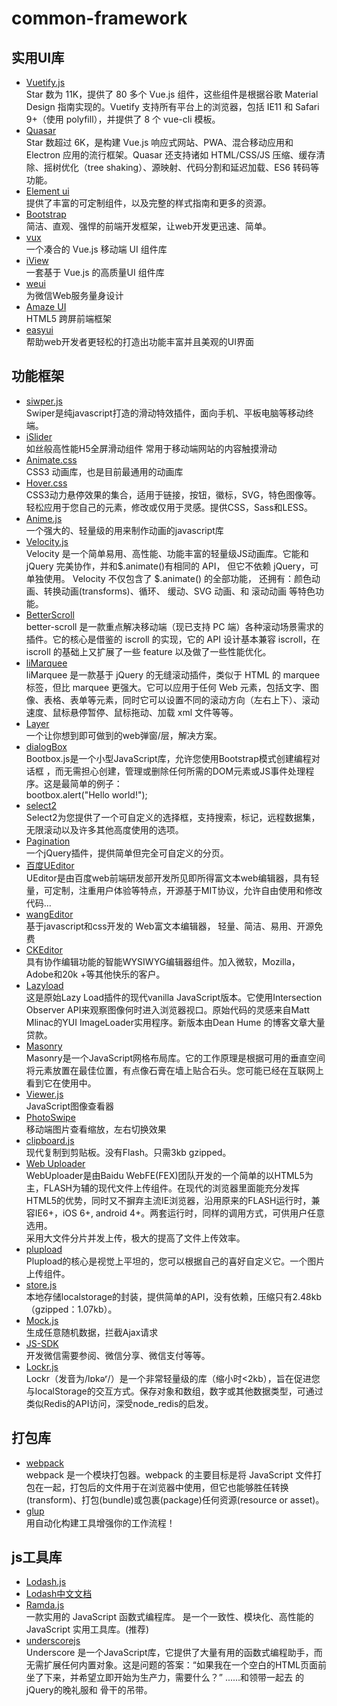 # common-framework
## 实用UI库
* [Vuetify.js](https://github.com/vuetifyjs/vuetify)  
Star 数为 11K，提供了 80 多个 Vue.js 组件，这些组件是根据谷歌 Material Design 指南实现的。Vuetify 支持所有平台上的浏览器，包括 IE11 和 Safari 9+（使用 polyfill），并提供了 8 个 vue-cli 模板。
* [Quasar](https://github.com/quasarframework/quasar)  
Star 数超过 6K，是构建 Vue.js 响应式网站、PWA、混合移动应用和 Electron 应用的流行框架。Quasar 还支持诸如 HTML/CSS/JS 压缩、缓存清除、摇树优化（tree shaking）、源映射、代码分割和延迟加载、ES6 转码等功能。
* [Element ui](http://element.eleme.io/#/)  
提供了丰富的可定制组件，以及完整的样式指南和更多的资源。
* [Bootstrap](http://www.bootcss.com/)  
简洁、直观、强悍的前端开发框架，让web开发更迅速、简单。
* [vux](https://vux.li/)  
一个凑合的 Vue.js 移动端 UI 组件库
* [iView](https://www.iviewui.com/)  
一套基于 Vue.js 的高质量UI 组件库
* [weui](http://aidenzou.github.io/vue-weui/#!/)  
为微信Web服务量身设计
* [Amaze UI](http://amazeui.org/)  
HTML5 跨屏前端框架
* [easyui](http://www.jeasyui.net/)  
帮助web开发者更轻松的打造出功能丰富并且美观的UI界面
## 功能框架
* [siwper.js](https://www.swiper.com.cn/)  
Swiper是纯javascript打造的滑动特效插件，面向手机、平板电脑等移动终端。
* [iSlider](http://kele527.github.io/iSlider/)  
如丝般高性能H5全屏滑动组件
常用于移动端网站的内容触摸滑动
* [Animate.css](https://daneden.github.io/animate.css/)  
CSS3 动画库，也是目前最通用的动画库
* [Hover.css](https://github.com/IanLunn/Hover)  
CSS3动力悬停效果的集合，适用于链接，按钮，徽标，SVG，特色图像等。轻松应用于您自己的元素，修改或仅用于灵感。提供CSS，Sass和LESS。
* [Anime.js](http://animejs.com/documentation/#svgAttributes)  
一个强大的、轻量级的用来制作动画的javascript库
* [Velocity.js](http://www.mrfront.com/docs/velocity.js/index.html)  
Velocity 是一个简单易用、高性能、功能丰富的轻量级JS动画库。它能和 jQuery 完美协作，并和$.animate()有相同的 API， 但它不依赖 jQuery，可单独使用。 Velocity 不仅包含了 $.animate() 的全部功能， 还拥有：颜色动画、转换动画(transforms)、循环、 缓动、SVG 动画、和 滚动动画 等特色功能。
* [BetterScroll](https://github.com/ustbhuangyi/better-scroll/blob/master/README_zh-CN.md)  
better-scroll 是一款重点解决移动端（现已支持 PC 端）各种滚动场景需求的插件。它的核心是借鉴的 iscroll 的实现，它的 API 设计基本兼容 iscroll，在 iscroll 的基础上又扩展了一些 feature 以及做了一些性能优化。
* [liMarquee](http://www.dowebok.com/188.html)  
liMarquee 是一款基于 jQuery 的无缝滚动插件，类似于 HTML 的 marquee 标签，但比 marquee 更强大。它可以应用于任何 Web 元素，包括文字、图像、表格、表单等元素，同时它可以设置不同的滚动方向（左右上下）、滚动速度、鼠标悬停暂停、鼠标拖动、加载 xml 文件等等。
* [Layer](http://layer.layui.com/)  
一个让你想到即可做到的web弹窗/层，解决方案。
* [dialogBox](http://bootboxjs.com/)  
Bootbox.js是一个小型JavaScript库，允许您使用Bootstrap模式创建编程对话框 ，而无需担心创建，管理或删除任何所需的DOM元素或JS事件处理程序。这是最简单的例子：  
bootbox.alert("Hello world!");
* [select2](https://select2.org/)  
Select2为您提供了一个可自定义的选择框，支持搜索，标记，远程数据集，无限滚动以及许多其他高度使用的选项。
* [Pagination](https://link.juejin.im/?target=https%3A%2F%2Fgithub.com%2FsuperRaytin%2Fpaginationjs)  
一个jQuery插件，提供简单但完全可自定义的分页。
* [百度UEditor](https://ueditor.baidu.com/website/)  
UEditor是由百度web前端研发部开发所见即所得富文本web编辑器，具有轻量，可定制，注重用户体验等特点，开源基于MIT协议，允许自由使用和修改代码...
* [wangEditor](http://www.wangeditor.com/)  
基于javascript和css开发的 Web富文本编辑器， 轻量、简洁、易用、开源免费
* [CKEditor](https://ckeditor.com/)  
具有协作编辑功能的智能WYSIWYG编辑器组件。加入微软，Mozilla，Adobe和20k +等其他快乐的客户。
* [Lazyload](https://github.com/tuupola/jquery_lazyload)  
这是原始Lazy Load插件的现代vanilla JavaScript版本。它使用Intersection Observer API来观察图像何时进入浏览器视口。原始代码的灵感来自Matt Mlinac的YUI ImageLoader实用程序。新版本由Dean Hume 的博客文章大量贷款。
* [Masonry](https://masonry.desandro.com/)  
Masonry是一个JavaScript网格布局库。它的工作原理是根据可用的垂直空间将元素放置在最佳位置，有点像石膏在墙上贴合石头。您可能已经在互联网上看到它在使用中。
* [Viewer.js](http://fengyuanchen.github.io/viewerjs/)  
JavaScript图像查看器
* [PhotoSwipe](http://photoswipe.com/)  
移动端图片查看缩放，左右切换效果
* [clipboard.js](https://github.com/zenorocha/clipboard.js/)  
现代复制到剪贴板。没有Flash。只需3kb gzipped。
* [Web Uploader](http://fex.baidu.com/webuploader/)  
WebUploader是由Baidu WebFE(FEX)团队开发的一个简单的以HTML5为主，FLASH为辅的现代文件上传组件。在现代的浏览器里面能充分发挥HTML5的优势，同时又不摒弃主流IE浏览器，沿用原来的FLASH运行时，兼容IE6+，iOS 6+, android 4+。两套运行时，同样的调用方式，可供用户任意选用。  
采用大文件分片并发上传，极大的提高了文件上传效率。
* [plupload](https://www.plupload.com/)  
Plupload的核心是视觉上平坦的，您可以根据自己的喜好自定义它。一个图片上传组件。
* [store.js](https://github.com/jaywcjlove/store.js)  
本地存储localstorage的封装，提供简单的API，没有依赖，压缩只有2.48kb（gzipped：1.07kb）。
* [Mock.js](http://mockjs.com/)  
生成任意随机数据，拦截Ajax请求
* [JS-SDK](https://mp.weixin.qq.com/wiki?t=resource/res_main&id=mp1421141115)  
开发微信需要参阅、微信分享、微信支付等等。
* [Lockr.js](https://www.npmjs.com/package/lockr)  
Lockr（发音为/lɒkəʳ/）是一个非常轻量级的库（缩小时<2kb），旨在促进您与localStorage的交互方式。保存对象和数组，数字或其他数据类型，可通过类似Redis的API访问，深受node_redis的启发。
## 打包库
* [webpack](https://www.webpackjs.com/)  
webpack 是一个模块打包器。webpack 的主要目标是将 JavaScript 文件打包在一起，打包后的文件用于在浏览器中使用，但它也能够胜任转换(transform)、打包(bundle)或包裹(package)任何资源(resource or asset)。
* [glup](https://www.gulpjs.com.cn/)  
用自动化构建工具增强你的工作流程！
## js工具库
* [Lodash.js](https://www.lodashjs.com/)  
* [Lodash中文文档](https://www.css88.com/doc/lodash/)  
* [Ramda.js](http://ramda.cn/)  
一款实用的 JavaScript 函数式编程库。 
是一个一致性、模块化、高性能的 JavaScript 实用工具库。(推荐) 
* [underscorejs](https://underscorejs.org/)  
Underscore 是一个JavaScript库，它提供了大量有用的函数式编程助手，而无需扩展任何内置对象。这是问题的答案：“如果我在一个空白的HTML页面前坐了下来，并希望立即开始为生产力，需要什么？” ......和领带一起去 的jQuery的晚礼服和 骨干的吊带。
